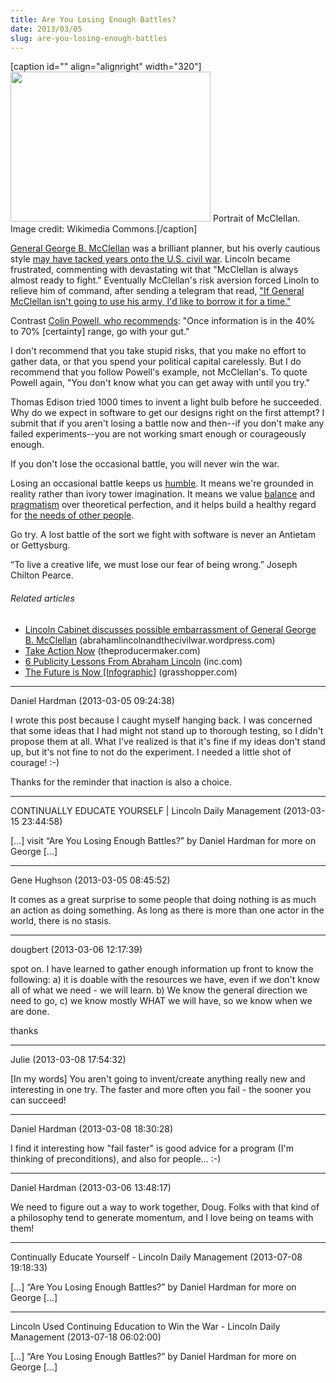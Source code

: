 ```yaml
---
title: Are You Losing Enough Battles?
date: 2013/03/05
slug: are-you-losing-enough-battles
---
```


[caption id="" align="alignright" width="320"]<a href="http://upload.wikimedia.org/wikipedia/commons/thumb/e/ef/George_McClellan_at_National_Portrait_Gallery_IMG_4524.JPG/320px-George_McClellan_at_National_Portrait_Gallery_IMG_4524.JPG"><img alt="" src="http://upload.wikimedia.org/wikipedia/commons/thumb/e/ef/George_McClellan_at_National_Portrait_Gallery_IMG_4524.JPG/320px-George_McClellan_at_National_Portrait_Gallery_IMG_4524.JPG" width="320" height="240" /></a> Portrait of McClellan. Image credit: Wikimedia Commons.[/caption]

<a href="http://en.wikipedia.org/wiki/General_mcclellan" target="_blank">General George B. McClellan</a> was a brilliant planner, but his overly cautious style <a href="http://myloc.gov/Exhibitions/civil-war-in-america/april-1862-november-1862/ExhibitObjects/Lees-Lost-Orders-and-McClellans-Wasted-Opportunity.aspx" target="_blank">may have tacked years onto the U.S. civil war</a>. Lincoln became frustrated, commenting with devastating wit that "McClellan is always almost ready to fight." Eventually McClellan's risk aversion forced Linoln to relieve him of command, after sending a telegram that read, <a href="http://rileyhayes.com/blog/general-inaction-vs-general-in-action-2/" target="_blank">"If General McClellan isn't going to use his army, I'd like to borrow it for a time."</a>

Contrast <a title="Colin Powell Leadership Presentation" href="http://www.slideshare.net/guesta3e206/colin-powells-leadership-presentation" target="_blank">Colin Powell, who recommends</a>: "Once information is in the 40% to 70% [certainty] range, go with your gut."

I don't recommend that you take stupid risks, that you make no effort to gather data, or that you spend your political capital carelessly. But I do recommend that you follow Powell's example, not McClellan's. To quote Powell again, "You don't know what you can get away with until you try."

Thomas Edison tried 1000 times to invent a light bulb before he succeeded. Why do we expect in software to get our designs right on the first attempt? I submit that if you aren't losing a battle now and then--if you don't make any failed experiments--you are not working smart enough or courageously enough.

If you don't lose the occasional battle, you will never win the war.

Losing an occasional battle keeps us <a title="Humility" href="http://codecraft.co/2012/10/01/humility/" target="_blank">humble</a>. It means we're grounded in reality rather than ivory tower imagination. It means we value <a title="Good Code Is Balanced" href="http://codecraft.co/2012/08/27/good-code-is-balanced/" target="_blank">balance</a> and <a title="Earned Pragmatism" href="http://codecraft.co/2013/01/18/earned-pragmatism/" target="_blank">pragmatism</a> over theoretical perfection, and it helps build a healthy regard for <a title="Users Aren’t The Only People In Your Software" href="http://codecraft.co/2012/09/04/users-arent-the-only-people-in-your-software/" target="_blank">the needs of other people</a>.

Go try. A lost battle of the sort we fight with software is never an Antietam or Gettysburg.

“To live a creative life, we must lose our fear of being wrong.” Joseph Chilton Pearce.
<h6 class="zemanta-related-title" style="font-size:1em;">Related articles</h6>
<ul class="zemanta-article-ul">
	<li class="zemanta-article-ul-li"><a href="http://abrahamlincolnandthecivilwar.wordpress.com/2013/02/24/lincoln-cabinet-discusses-possible-embarrassment-of-general-george-b-mcclellan/" target="_blank">Lincoln Cabinet discusses possible embarrassment of General George B. McClellan</a> (abrahamlincolnandthecivilwar.wordpress.com)</li>
	<li class="zemanta-article-ul-li"><a href="http://theproducermaker.com/2013/02/01/take-action-now/" target="_blank">Take Action Now</a> (theproducermaker.com)</li>
	<li class="zemanta-article-ul-li"><a href="http://www.inc.com/steve-cody/lessons-from-abraham-lincoln.html" target="_blank">6 Publicity Lessons From Abraham Lincoln</a> (inc.com)</li>
	<li class="zemanta-article-ul-li"><a href="http://grasshopper.com/blog/2011/01/the-future-is-now-infographic/" target="_blank">The Future is Now [Infographic]</a> (grasshopper.com)</li>
</ul>

---

Daniel Hardman (2013-03-05 09:24:38)

I wrote this post because I caught myself hanging back. I was concerned that some ideas that I had might not stand up to thorough testing, so I didn't propose them at all. What I've realized is that it's fine if my ideas don't stand up, but it's not fine to not do the experiment. I needed a little shot of courage! :-)

Thanks for the reminder that inaction is also a choice.

---

CONTINUALLY EDUCATE YOURSELF | Lincoln Daily Management (2013-03-15 23:44:58)

[...] visit “Are You Losing Enough Battles?” by Daniel Hardman for more on George [...]

---

Gene Hughson (2013-03-05 08:45:52)

It comes as a great surprise to some people that doing nothing is as much an action as doing something.  As long as there is more than one actor in the world, there is no stasis.

---

dougbert (2013-03-06 12:17:39)

spot on. I have learned to gather enough information up front to know the following:  a) it is doable with the resources we have, even if we don't know all of what we need - we will learn. b) We know the general direction we need to go, c) we know mostly WHAT we will have, so we know when we are done.

thanks

---

Julie (2013-03-08 17:54:32)

[In my words] You aren't going to invent/create anything really new and interesting in one try. The faster and more often you fail - the sooner you can succeed!

---

Daniel Hardman (2013-03-08 18:30:28)

I find it interesting how "fail faster" is good advice for a program (I'm thinking of preconditions), and also for people... :-)

---

Daniel Hardman (2013-03-06 13:48:17)

We need to figure out a way to work together, Doug. Folks with that kind of a philosophy tend to generate momentum, and I love being on teams with them!

---

Continually Educate Yourself - Lincoln Daily Management (2013-07-08 19:18:33)

[…] “Are You Losing Enough Battles?” by Daniel Hardman for more on George […]

---

Lincoln Used Continuing Education to Win the War - Lincoln Daily Management (2013-07-18 06:02:00)

[…] “Are You Losing Enough Battles?” by Daniel Hardman for more on George […]